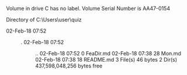  Volume in drive C has no label.
 Volume Serial Number is AA47-0154

 Directory of C:\Users\user\quiz

02-Feb-18  07:52    <DIR>          .
02-Feb-18  07:52    <DIR>          ..
02-Feb-18  07:52                 0 FeaDir.md
02-Feb-18  07:38                28 Mon.md
02-Feb-18  07:38                18 README.md
               3 File(s)             46 bytes
               2 Dir(s)  437,598,048,256 bytes free
